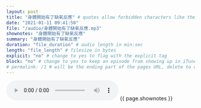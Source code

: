 ```yaml
---
layout: post
title: "身體開始有了缺氧反應" # quotes allow forbidden characters like the colon
date: "2021-01-11 09:41:50"
file: "/audio/身體開始有了缺氧反應.mp3"
shownotes: "身體開始有了缺氧反應"
summary: "身體開始有了缺氧反應"
duration: "file_duration" # audio length in min:sec
length: "file_length" # filesize in bytes
explicit: "no" # change to yes to flag with the explicit tag
block: "no" # change to yes to keep an episode from showing up in iTunes
# permalink: /1 # will be the ending part of the pages URL, delete to default to the title
---
```


<audio controls>
<source src="{{site.url}}{{site.baseurl}}{{ page.file }}" type="audio/x-mp3">
Your browser does not support the audio element.
</audio>
{{ page.shownotes }}

